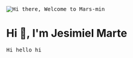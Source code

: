 <style>
  p {
    font-family: "Space Mono", monospace;
  }
</style>

![Hi there, Welcome to Mars-min](https://github.com/user-attachments/assets/c7db1e30-ee7a-4715-a73f-8387800f2361)

<h1>Hi 👋, I'm Jesimiel Marte</h1>
<p>Hi hello hi</p>

